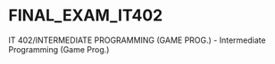 # FINAL_EXAM_IT402
 IT 402/INTERMEDIATE PROGRAMMING (GAME PROG.) - Intermediate Programming (Game Prog.)
